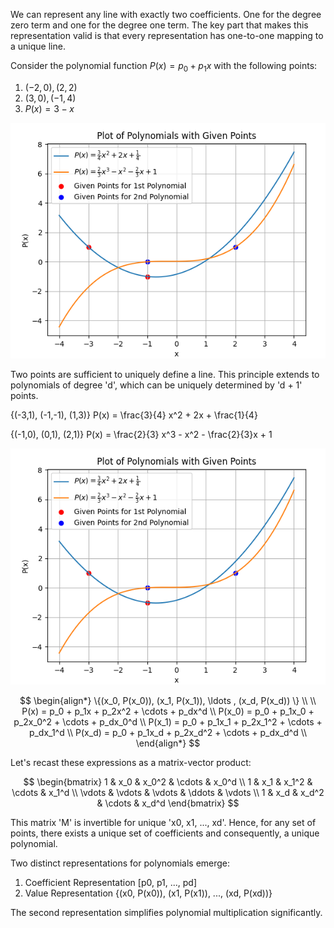 We can represent any line with exactly two coefficients. One for the degree zero term and one for the degree one term. The key part that makes this representation valid is that every representation has one-to-one mapping to a unique line. 

Consider the polynomial function $P(x) = p_0 + p_1x$ with the following points:

1. $(-2,0), (2,2)$
2. $(3,0), (-1,4)$
3. $P(x) = 3 - x$


![Plot1](images/plot2.png)

Two points are sufficient to uniquely define a line. This principle extends to polynomials of degree 'd', which can be uniquely determined by 'd + 1' points.

{(-3,1), (-1,-1), (1,3)}
P(x) = \frac{3}{4} x^2 + 2x + \frac{1}{4}

{(-1,0), (0,1), (2,1)}
P(x) = \frac{2}{3} x^3 - x^2 - \frac{2}{3}x + 1

![Plot2](images/plot2.png)

$$
\begin{align*}
\{(x_0, P(x_0)), (x_1, P(x_1)), \ldots , (x_d, P(x_d)) \} \\
\\
P(x) = p_0 + p_1x + p_2x^2 + \cdots + p_dx^d \\
P(x_0) = p_0 + p_1x_0 + p_2x_0^2 + \cdots + p_dx_0^d \\
P(x_1) = p_0 + p_1x_1 + p_2x_1^2 + \cdots + p_dx_1^d \\
P(x_d) = p_0 + p_1x_d + p_2x_d^2 + \cdots + p_dx_d^d \\
\end{align*}
$$

Let's recast these expressions as a matrix-vector product:

$$
\begin{bmatrix}
1 & x_0 & x_0^2 & \cdots & x_0^d \\
1 & x_1 & x_1^2 & \cdots & x_1^d \\
\vdots & \vdots & \vdots  & \ddots & \vdots  \\
1 & x_d & x_d^2 & \cdots & x_d^d 
\end{bmatrix}
$$

This matrix 'M' is invertible for unique 'x0, x1, ..., xd'. Hence, for any set of points, there exists a unique set of coefficients and consequently, a unique polynomial.

Two distinct representations for polynomials emerge:

1. Coefficient Representation [p0, p1, ..., pd]
2. Value Representation {(x0, P(x0)), (x1, P(x1)), ..., (xd, P(xd))}

The second representation simplifies polynomial multiplication significantly.
